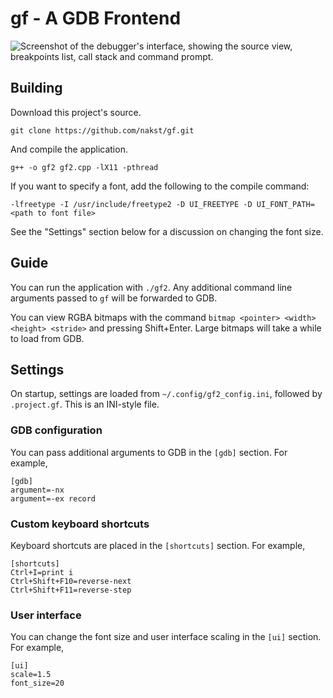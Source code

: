 # **gf** - A GDB Frontend

![Screenshot of the debugger's interface, showing the source view, breakpoints list, call stack and command prompt.](https://cdn.discordapp.com/attachments/462643277321994245/795277703943159818/image.png)

## Building

Download this project's source.

    git clone https://github.com/nakst/gf.git

And compile the application.

    g++ -o gf2 gf2.cpp -lX11 -pthread

If you want to specify a font, add the following to the compile command:

    -lfreetype -I /usr/include/freetype2 -D UI_FREETYPE -D UI_FONT_PATH=<path to font file>

See the "Settings" section below for a discussion on changing the font size.

## Guide

You can run the application with `./gf2`. Any additional command line arguments passed to `gf` will be forwarded to GDB.

You can view RGBA bitmaps with the command `bitmap <pointer> <width> <height> <stride>` and pressing Shift+Enter. Large bitmaps will take a while to load from GDB.

## Settings

On startup, settings are loaded from `~/.config/gf2_config.ini`, followed by `.project.gf`. This is an INI-style file.

### GDB configuration

You can pass additional arguments to GDB in the `[gdb]` section. For example,

    [gdb]
    argument=-nx
    argument=-ex record

### Custom keyboard shortcuts

Keyboard shortcuts are placed in the `[shortcuts]` section. For example,

    [shortcuts]
    Ctrl+I=print i
    Ctrl+Shift+F10=reverse-next
    Ctrl+Shift+F11=reverse-step

### User interface

You can change the font size and user interface scaling in the `[ui]` section. For example,

    [ui]
    scale=1.5
    font_size=20
